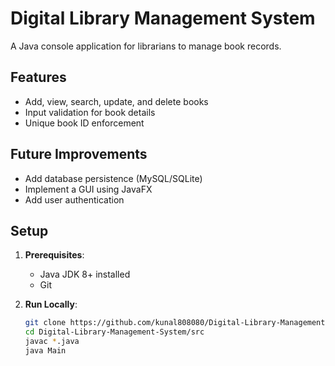 # Digital Library Management System

A Java console application for librarians to manage book records.

## Features
- Add, view, search, update, and delete books
- Input validation for book details
- Unique book ID enforcement
## Future Improvements
  - Add database persistence (MySQL/SQLite)
  - Implement a GUI using JavaFX
  - Add user authentication

## Setup
1. **Prerequisites**:
   - Java JDK 8+ installed
   - Git 

2. **Run Locally**:
   ```bash
   git clone https://github.com/kunal808080/Digital-Library-Management-System.git
   cd Digital-Library-Management-System/src
   javac *.java
   java Main
